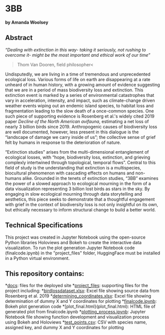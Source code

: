# 3BB
**by Amanda Woolsey**

## Abstract
_“Dealing with extinction in this way- taking it seriously, not rushing to overcome it- might be the most important and ethical work of our time”_ 
>Thom Van Dooren, field philosopher<

Undisputedly, we are living in a time of tremendous and unprecedented ecological loss. Various forms of life on earth are disappearing at a rate unheard of in human history, with a growing amount of evidence suggesting that we are in a period of mass biodiversity loss and extinction. This extinction event is marked by a series of environmental catastrophes that vary in acceleration, intensity, and impact, such as climate-change driven weather events wiping out an endemic island species, to habitat loss and fragmentation leading to the slow death of a once-common species. One such piece of supporting evidence is Rosenberg et al.'s widely cited 2019 paper _Decline of the North American avifauna_, estimating a net loss of nearly 3 billion birds since 2019. Anthropogenic causes of biodiversity loss are well documented, however, less present in this dialogue is the “landscape of damage we carry inside of us”; the collective sense of grief felt by humans in response to the deterioration of nature. 

“Extinction studies” arises from the multi-dimensional entanglement of ecological losses, with “hope, biodiversity loss, extinction, and grieving complexly intertwined through topological, temporal flows”. Central to this field of study is the understanding that extinction is a multispecies, biocultural phenomenon with cascading effects on humans and non-humans alike. Grounded in the tenets of extinction studies, “3BB” examines the power of a slowed approach to ecological mourning in the form of a data visualization representing 3 billion lost birds as stars in the sky. By engaging in slow ecological mourning through data storytelling and aesthetics, this piece seeks to demonstrate that a thoughtful engagement with grief in the context of biodiversity loss is not only insightful on its own, but ethically necessary to inform structural change to build a better world.

## Technical Specifications
This project was created in Jupyter Notebook using the open-source Python libraries Holoviews and Bokeh to create the interactive data visualization. To run the plot generation Jupyter Notebook code (finalcode.ipynb) in the "project_files" folder, HuggingFace must be installed in a Python virtual environment. 


## This repository contains:

*[docs](#docs): files for the deployed site
*[project_files](#project_files): supporting files for the project including:
  *[birdlossdataset.xlsx](birdlossdataset.xlsx): Excel file showing source data from Rosenberg et al. 2019
  *[determining_coordinates.xlsx](determining_coordinates.xlsx): Excel file showing determination of dummy X and Y coordinates for plotting
  *[finalcode.ipynb](finalcode.ipynb): Bokeh plot generation code
  *[plot_final.html}(plot_final.html): HTML file of generated plot from finalcode.ipynb
  *[plotting_process.ipynb](plotting_process.ipynb): Jupyter Notebook file showing function development and visualization process using Bokeh and Holoviews
  *[test_points.csv](test_points.csv): CSV with species name, assigned key, and dummy X and Y coordinates for plotting
